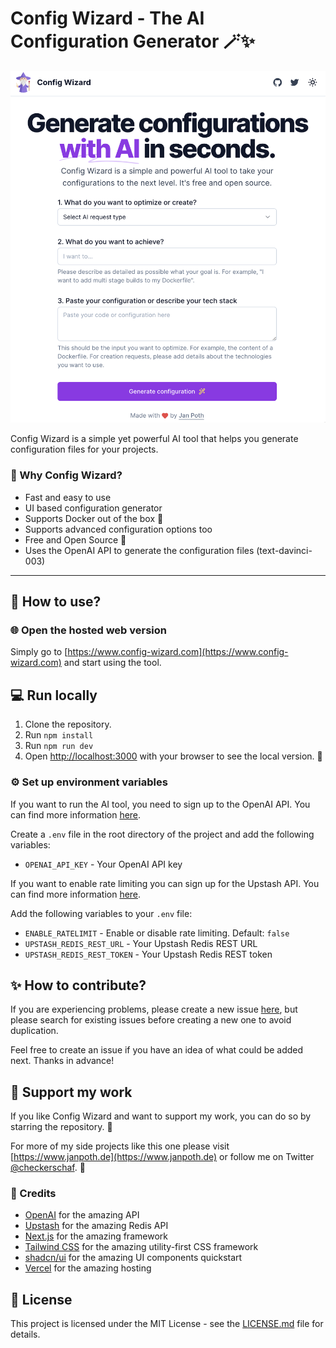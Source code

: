 # Config Wizard - The AI Configuration Generator 🪄✨

[![Config Wizard screenshot](./src/images/Config-Wizard-screenshot.png)](https://www.config-wizard.com)

Config Wizard is a simple yet powerful AI tool that helps you generate configuration files for your projects.

### 🧙 Why Config Wizard?

- Fast and easy to use
- UI based configuration generator
- Supports Docker out of the box 🐳
- Supports advanced configuration options too
- Free and Open Source 🎉
- Uses the OpenAI API to generate the configuration files (text-davinci-003)

---

## 🤔 How to use?

### 🌐 Open the hosted web version

Simply go to [https://www.config-wizard.com](https://www.config-wizard.com) and start using the tool.

## 💻 Run locally

1. Clone the repository.
2. Run `npm install`
3. Run `npm run dev`
4. Open [http://localhost:3000](http://localhost:3000) with your browser to see the local version. 🎉

### ⚙️ Set up environment variables

If you want to run the AI tool, you need to sign up to the OpenAI API. You can find more information
[here](https://beta.openai.com/docs/introduction).

Create a `.env` file in the root directory of the project and add the following variables:

- `OPENAI_API_KEY` - Your OpenAI API key

If you want to enable rate limiting you can sign up for the Upstash API. You can find more information
[here](https://upstash.com).

Add the following variables to your `.env` file:

- `ENABLE_RATELIMIT` - Enable or disable rate limiting. Default: `false`
- `UPSTASH_REDIS_REST_URL` - Your Upstash Redis REST URL
- `UPSTASH_REDIS_REST_TOKEN` - Your Upstash Redis REST token

## ✨ How to contribute?

If you are experiencing problems, please create a new issue [here](https://github.com/checkerschaf/config-wizard/issues), but please search for existing issues before creating a new one to avoid duplication.

Feel free to create an issue if you have an idea of what could be added next.
Thanks in advance!

## 👋 Support my work

If you like Config Wizard and want to support my work, you can do so by starring the repository. 🌟

For more of my side projects like this one please visit [https://www.janpoth.de](https://www.janpoth.de) or follow me on Twitter
[@checkerschaf](https://twitter.com/checkerschaf). 🚀

### 📝 Credits

- [OpenAI](https://openai.com) for the amazing API
- [Upstash](https://upstash.com) for the amazing Redis API
- [Next.js](https://nextjs.org) for the amazing framework
- [Tailwind CSS](https://tailwindcss.com) for the amazing utility-first CSS framework
- [shadcn/ui](https://github.com/shadcn/ui) for the amazing UI components quickstart
- [Vercel](https://vercel.com) for the amazing hosting

## 📄 License

This project is licensed under the MIT License - see the [LICENSE.md](LICENSE.md) file for details.
